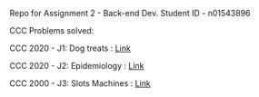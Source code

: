 Repo for Assignment 2 - Back-end Dev. Student ID - n01543896


CCC Problems solved:

CCC 2020 - J1: Dog treats : [Link](https://cemc.math.uwaterloo.ca/contests/computing/past_ccc_contests/2020/ccc/juniorEF.pdf)

CCC 2020 - J2: Epidemiology : [Link](https://cemc.math.uwaterloo.ca/contests/computing/past_ccc_contests/2020/ccc/juniorEF.pdf)

CCC 2000 - J3: Slots Machines : [Link](https://cemc.math.uwaterloo.ca/contests/computing/past_ccc_contests/2000/stage1/2000CCCStage1Contest.pdf)
